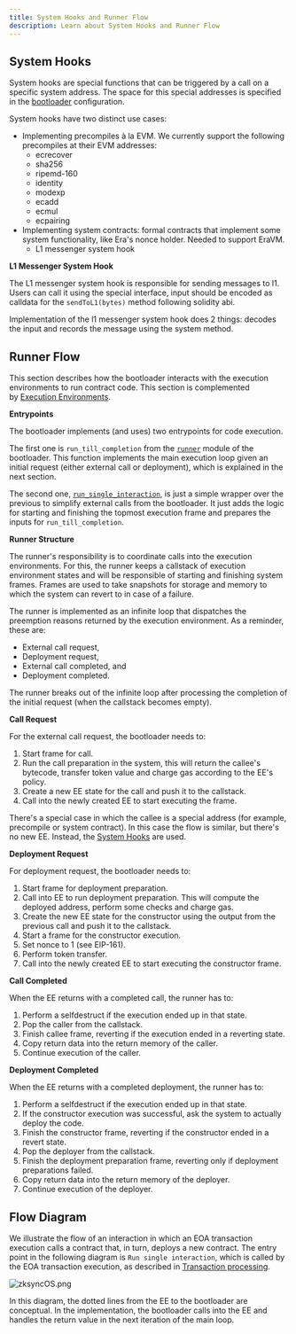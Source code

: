 ```yaml
---
title: System Hooks and Runner Flow
description: Learn about System Hooks and Runner Flow
---
```


## System Hooks

System hooks are special functions that can be triggered by a call on a specific system address. The space for this special addresses is specified
in the [bootloader](/zksync-protocol/zksyncos/bootloader) configuration.

System hooks have two distinct use cases:

- Implementing precompiles à la EVM. We currently support the following precompiles at their EVM addresses:
  - ecrecover
  - sha256
  - ripemd-160
  - identity
  - modexp
  - ecadd
  - ecmul
  - ecpairing
- Implementing system contracts: formal contracts that implement some system functionality, like Era's nonce holder. Needed to support EraVM.
  - L1 messenger system hook

**L1 Messenger System Hook**

The L1 messenger system hook is responsible for sending messages to l1. Users can call it using the special interface, input should be encoded as
calldata for the `sendToL1(bytes)` method following solidity abi.

Implementation of the l1 messenger system hook does 2 things: decodes the input and records the message using the system method.

## Runner Flow

This section describes how the bootloader interacts with the execution environments to run contract code. This section is complemented
by [Execution Environments](/zksync-protocol/zksyncos/execution-environment).

**Entrypoints**

The bootloader implements (and uses) two entrypoints for code execution.

The first one is `run_till_completion` from
the [`runner`](https://github.com/matter-labs/zk_ee/blob/main/basic_bootloader/src/bootloader/runner.rs) module of the bootloader. This function
implements the main execution loop given an initial request (either external call or deployment), which is explained in the next section.

The second one,
[`run_single_interaction`](https://github.com/matter-labs/zk_ee/blob/main/basic_bootloader/src/bootloader/run_single_interaction.rs),
is just a simple wrapper over the previous to simplify external calls from the bootloader. It just adds the logic for starting and finishing the
topmost execution frame and prepares the inputs for `run_till_completion`.

**Runner Structure**

The runner's responsibility is to coordinate calls into the execution environments. For this, the runner keeps a callstack of execution
environment states and will be responsible of starting and finishing system frames. Frames are used to take snapshots for storage and memory to
which the system can revert to in case of a failure.

The runner is implemented as an infinite loop that dispatches the preemption reasons returned by the execution environment. As a reminder, these are:

- External call request,
- Deployment request,
- External call completed, and
- Deployment completed.

The runner breaks out of the infinite loop after processing the completion of the initial request (when the callstack becomes empty).

**Call Request**

For the external call request, the bootloader needs to:

1. Start frame for call.
2. Run the call preparation in the system, this will return the callee's bytecode, transfer token value and charge gas according to the EE's policy.
3. Create a new EE state for the call and push it to the callstack.
4. Call into the newly created EE to start executing the frame.

There's a special case in which the callee is a special address (for example, precompile or system contract). In this case the flow is similar,
but there's no new EE. Instead, the [System Hooks](http://localhost:3000/zksync-protocol/zksyncos/hooks-flows) are used.

**Deployment Request**

For deployment request, the bootloader needs to:

1. Start frame for deployment preparation.
2. Call into EE to run deployment preparation. This will compute the deployed address, perform some checks and charge gas.
3. Create the new EE state for the constructor using the output from the previous call and push it to the callstack.
4. Start a frame for the constructor execution.
5. Set nonce to 1 (see EIP-161).
6. Perform token transfer.
7. Call into the newly created EE to start executing the constructor frame.

**Call Completed**

When the EE returns with a completed call, the runner has to:

1. Perform a selfdestruct if the execution ended up in that state.
2. Pop the caller from the callstack.
3. Finish callee frame, reverting if the execution ended in a reverting state.
4. Copy return data into the return memory of the caller.
5. Continue execution of the caller.

**Deployment Completed**

When the EE returns with a completed deployment, the runner has to:

1. Perform a selfdestruct if the execution ended up in that state.
2. If the constructor execution was successful, ask the system to actually deploy the code.
3. Finish the constructor frame, reverting if the constructor ended in a revert state.
4. Pop the deployer from the callstack.
5. Finish the deployment preparation frame, reverting only if deployment preparations failed.
6. Copy return data into the return memory of the deployer.
7. Continue execution of the deployer.

## Flow Diagram

We illustrate the flow of an interaction in which an EOA transaction execution calls a contract that, in turn, deploys a new contract. The
entry point in the following diagram is `Run single interaction`, which is called by the EOA transaction execution, as described
in [Transaction processing](/zksync-protocol/zksyncos/tx-processing).

![zksyncOS.png](/images/zksyncos-airbender/tx_lifecycle.png)

In this diagram, the dotted lines from the EE to the bootloader are conceptual. In the implementation, the bootloader calls into the EE and
handles the return value in the next iteration of the main loop.
